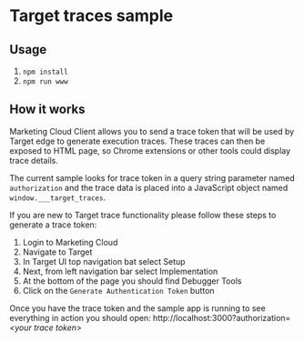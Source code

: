 # Target traces sample

## Usage
1. `npm install`
2. `npm run www`

## How it works
Marketing Cloud Client allows you to send a trace token that will be used by Target edge to generate execution traces. These traces can then be exposed to HTML page, so Chrome extensions or other tools could display trace details.

The current sample looks for trace token in a query string parameter named `authorization` and the trace data is placed into a JavaScript object named `window.___target_traces`.

If you are new to Target trace functionality please follow these steps to generate a trace token:
1. Login to Marketing Cloud
2. Navigate to Target
3. In Target UI top navigation bat select Setup
4. Next, from left navigation bar select Implementation
5. At the bottom of the page you should find Debugger Tools
6. Click on the `Generate Authentication Token` button

Once you have the trace token and the sample app is running to see everything in action you should open: http://localhost:3000?authorization=*\<your trace token\>*
